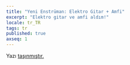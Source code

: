 ```yaml
---
title: "Yeni Enstrüman: Elektro Gitar + Amfi"
excerpt: "Elektro gitar ve amfi aldım!"
locale: tr_TR
tags: tr
published: true
axseq: 1
---
```


<!-- markdownlint-capture -->
<!-- markdownlint-disable -->
<script type="text/javascript">
    window.location.href = "https://ayazar.dev/blog/13/yeni-enstruman-elektro-gitar-amfi.html";
</script>
<!-- markdownlint-restore -->

Yazı [taşınmıştır.](https://ayazar.dev/blog/13/yeni-enstruman-elektro-gitar-amfi.html)
